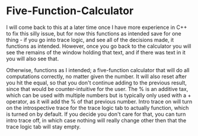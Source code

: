 # Five-Function-Calculator
I will come back to this at a later time once I have more experience in C++ to fix this silly issue, but for now this functions as intended save for one thing - if you go into trace logic, and see all of the
decisions made, it functions as intended. However, once you go back to the calculator you will see the remains of the window holding that text, and if there was text in it you will also see that.

Otherwise, functions as I intended; a five-function calculator that will do all computations correctly, no matter given the number. It will also reset after you hit the equal, so that you don't continue adding to 
the previous result, since that would be counter-intuitive for the user. The % is an additive tax, which can be used with multiple numbers but is typically only used with a + operator, as it will add
the % of that previous number. Intro trace on will turn on the introspective trace for the trace logic tab to actually function, which is turned on by default. If you decide you don't care for that, you can
turn intro trace off, in which case nothing will really change other then that the trace logic tab will stay empty.
